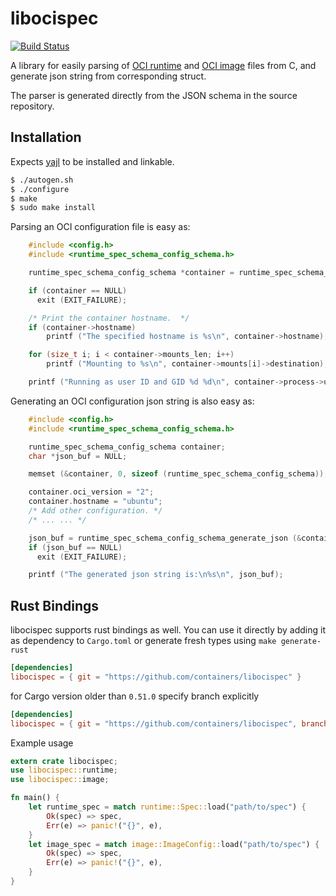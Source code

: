 libocispec
==========

[![Build Status](https://travis-ci.org/containers/libocispec.svg?branch=master)](https://travis-ci.org/containers/libocispec)

A library for easily parsing
of [OCI runtime](https://github.com/opencontainers/runtime-spec)
and [OCI image](https://github.com/opencontainers/image-spec) files
from C, and generate json string from corresponding struct.

The parser is generated directly from the JSON schema in the source repository.

## Installation
Expects [yajl](https://github.com/containers/yajl) to be installed and linkable.
```sh
$ ./autogen.sh
$ ./configure
$ make
$ sudo make install
```

Parsing an OCI configuration file is easy as:

```c
    #include <config.h>
    #include <runtime_spec_schema_config_schema.h>

    runtime_spec_schema_config_schema *container = runtime_spec_schema_config_schema_parse_file ("config.json", NULL, &err);

    if (container == NULL)
      exit (EXIT_FAILURE);

    /* Print the container hostname.  */
    if (container->hostname)
        printf ("The specified hostname is %s\n", container->hostname);

    for (size_t i; i < container->mounts_len; i++)
        printf ("Mounting to %s\n", container->mounts[i]->destination);

    printf ("Running as user ID and GID %d %d\n", container->process->user->uid, container->process->user->gid);

```

Generating an OCI configuration json string is also easy as:

```c
    #include <config.h>
    #include <runtime_spec_schema_config_schema.h>

    runtime_spec_schema_config_schema container;
    char *json_buf = NULL;

    memset (&container, 0, sizeof (runtime_spec_schema_config_schema));

    container.oci_version = "2";
    container.hostname = "ubuntu";
    /* Add other configuration. */
    /* ... ... */

    json_buf = runtime_spec_schema_config_schema_generate_json (&container, NULL, &err);
    if (json_buf == NULL)
      exit (EXIT_FAILURE);

    printf ("The generated json string is:\n%s\n", json_buf);

```
## Rust Bindings
libocispec supports rust bindings as well. You can use it directly by adding it as dependency to `Cargo.toml` or generate fresh types using `make generate-rust`
```toml
[dependencies]
libocispec = { git = "https://github.com/containers/libocispec" }
```
for Cargo version older than `0.51.0` specify branch explicitly
```toml
[dependencies]
libocispec = { git = "https://github.com/containers/libocispec", branch = "main" }
```
Example usage
```rust
extern crate libocispec;
use libocispec::runtime;
use libocispec::image;

fn main() {
    let runtime_spec = match runtime::Spec::load("path/to/spec") {
        Ok(spec) => spec,
        Err(e) => panic!("{}", e),
    }
    let image_spec = match image::ImageConfig::load("path/to/spec") {
        Ok(spec) => spec,
        Err(e) => panic!("{}", e),
    }
}
```
